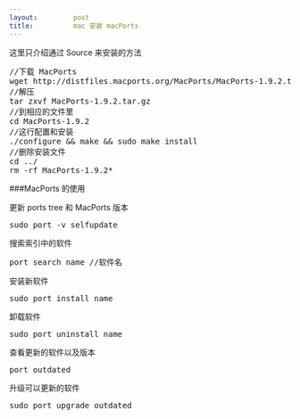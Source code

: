 ```yaml
---
layout:         post
title:          mac 安装 macPorts
---
```

这里只介绍通过 Source 来安装的方法
<pre class="js" name="colorcode">
//下载 MacPorts
wget http://distfiles.macports.org/MacPorts/MacPorts-1.9.2.tar.gz
//解压
tar zxvf MacPorts-1.9.2.tar.gz
//到相应的文件里
cd MacPorts-1.9.2
//这行配置和安装
./configure && make && sudo make install
//删除安装文件
cd ../
rm -rf MacPorts-1.9.2*
</pre>

###MacPorts 的使用

更新 ports tree 和 MacPorts 版本
<pre class="js" name="colorcode">
sudo port -v selfupdate
</pre>

搜索索引中的软件
<pre class="js" name="colorcode">
port search name //软件名
</pre>
安装新软件
<pre class="js" name="colorcode">
sudo port install name
</pre>
卸载软件
<pre class="js" name="colorcode">
sudo port uninstall name
</pre>
查看更新的软件以及版本
<pre class="js" name="colorcode">
port outdated
</pre>
升级可以更新的软件
<pre class="js" name="colorcode">
sudo port upgrade outdated
</pre>
